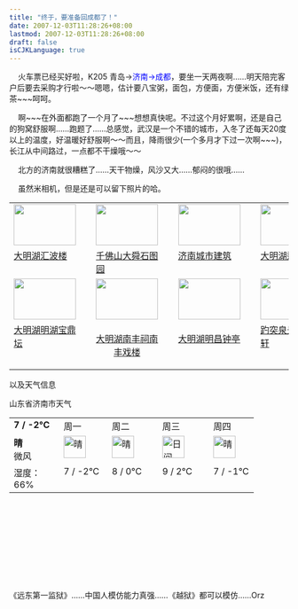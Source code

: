 ```yaml
---
title: "终于，要准备回成都了！"
date: 2007-12-03T11:28:26+08:00
lastmod: 2007-12-03T11:28:26+08:00
draft: false
isCJKLanguage: true
---
```


<p>&#160;&#160;&#160; 火车票已经买好啦，K205 青岛-&gt;<font color="#0000ff">济南-&gt;成都</font>，要坐一天两夜啊&#8230;&#8230;明天陪完客户后要去采购才行啦～～嗯嗯，估计要八宝粥，面包，方便面，方便米饭，还有绿茶~~~呵呵。</p>  <p>&#160;&#160;&#160; 啊~~~在外面都跑了一个月了~~~想想真快呢。不过这个月好累啊，还是自己的狗窝舒服啊&#8230;&#8230;跑题了&#8230;&#8230;总感觉，武汉是一个不错的城市，入冬了还每天20度以上的温度，好温暖好舒服啊～～而且，降雨很少(一个多月才下过一次啊~~~)，长江从中间路过，一点都不干燥哦～～</p>  <p>&#160;&#160;&#160; 北方的济南就很糟糕了&#8230;&#8230;天干物燥，风沙又大&#8230;&#8230;郁闷的很哦&#8230;&#8230;</p>  <p>&#160;&#160;&#160; 虽然米相机，但是还是可以留下照片的哈。</p>  <table cellspacing="0" cellpadding="2" width="400" border="0"><tbody>     <tr>       <td valign="top" width="117"><a href="http://www.china.com.cn/photochina/2007-11/21/content_9264737.htm"><img height="74" src="http://images.china.cn/site1040/ch-pic/shandong/sh/071121_0949/27s.jpg" width="112" border="0" /></a></td>        <td valign="top" width="6">&#160;</td>        <td valign="top" width="118"><a href="http://www.china.com.cn/photochina/2007-11/21/content_9264764.htm"><img height="74" src="http://images.china.cn/site1040/ch-pic/shandong/sh/071121_0949/48s.jpg" width="112" border="0" /></a></td>        <td valign="top" width="6">&#160;</td>        <td valign="top" width="118"><a href="http://www.china.com.cn/photochina/2007-11/21/content_9264820.htm"><img height="74" src="http://images.china.cn/site1040/ch-pic/shandong/sh/071121_0949/93s.jpg" width="112" border="0" /></a></td>        <td valign="top" width="6">&#160;</td>        <td valign="top" width="118"><a href="http://www.china.com.cn/photochina/2007-11/21/content_9264816.htm"><img height="74" src="http://images.china.cn/site1040/ch-pic/shandong/sh/071121_0949/90s.jpg" width="112" border="0" /></a></td>        <td valign="top" width="6">&#160;</td>     </tr>      <tr>       <td valign="top" width="117"><a href="http://www.china.com.cn/photochina/2007-11/21/content_9264737.htm">大明湖汇波楼</a> </td>        <td valign="top" width="6">&#160;</td>        <td valign="top" width="118"><a href="http://www.china.com.cn/photochina/2007-11/21/content_9264764.htm">千佛山大舜石图园</a> </td>        <td valign="top" width="6">&#160;</td>        <td valign="top" width="118"><a href="http://www.china.com.cn/photochina/2007-11/21/content_9264820.htm">济南城市建筑</a> </td>        <td valign="top" width="6">&#160;</td>        <td valign="top" width="118"><a href="http://www.china.com.cn/photochina/2007-11/21/content_9264816.htm">大明湖遐园长廊</a></td>        <td valign="top" width="6">&#160;</td>     </tr>      <tr>       <td valign="top" width="117"><a href="http://www.china.com.cn/photochina/2007-11/21/content_9264813.htm"><img height="74" src="http://images.china.cn/site1040/ch-pic/shandong/sh/071121_0949/87s.jpg" width="112" border="0" /></a></td>        <td valign="top" width="6">&#160;</td>        <td valign="top" width="118"><a href="http://www.china.com.cn/photochina/2007-11/21/content_9264812.htm"><img height="74" src="http://images.china.cn/site1040/ch-pic/shandong/sh/071121_0949/86s.jpg" width="112" border="0" /></a></td>        <td valign="top" width="6">&#160;</td>        <td valign="top" width="118"><a href="http://www.china.com.cn/photochina/2007-11/21/content_9264811.htm"><img height="74" src="http://images.china.cn/site1040/ch-pic/shandong/sh/071121_0949/85s.jpg" width="112" border="0" /></a></td>        <td valign="top" width="6">&#160;</td>        <td valign="top" width="118"><a href="http://www.china.com.cn/photochina/2007-11/21/content_9264804.htm"><img height="74" src="http://images.china.cn/site1040/ch-pic/shandong/sh/071121_0949/79s.jpg" width="112" border="0" /></a></td>        <td valign="top" width="6">&#160;</td>     </tr>      <tr>       <td valign="top" width="117"><a href="http://www.china.com.cn/photochina/2007-11/21/content_9264813.htm">大明湖明湖宝鼎坛</a> </td>        <td valign="top" width="6">&#160;</td>        <td valign="top" width="118">         <p align="center"><a href="http://www.china.com.cn/photochina/2007-11/21/content_9264812.htm">大明湖南丰祠南丰戏楼</a> </p>       </td>        <td valign="top" width="6">&#160;</td>        <td valign="top" width="118">         <p><a href="http://www.china.com.cn/photochina/2007-11/21/content_9264811.htm">大明湖明昌钟亭</a></p>       </td>        <td valign="top" width="6">&#160;</td>        <td valign="top" width="118"><a href="http://www.china.com.cn/photochina/2007-11/21/content_9264804.htm">趵突泉景区悠然轩</a> </td>        <td valign="top" width="6">&#160;</td>     </tr>   </tbody></table>  <p>以及天气信息</p>  <p>山东省济南市天气</p>  <table cellspacing="0" cellpadding="2" width="361" border="0"><tbody>     <tr>       <td valign="top" width="74"><b>7 / -2&#176;C</b></td>        <td valign="top" width="69">周一</td>        <td valign="top" width="75">周二</td>        <td valign="top" width="76">周三</td>        <td valign="top" width="65">周四</td>     </tr>      <tr>       <td valign="top" width="74"><strong>晴           <br /></strong>微风</td>        <td valign="top" width="70"><img title="晴" height="40" alt="晴" src="http://www.google.cn/images/weather/sunny.gif" width="40" border="0" /></td>        <td valign="top" width="75"><img title="晴" height="40" alt="晴" src="http://www.google.cn/images/weather/sunny.gif" width="40" border="0" /></td>        <td valign="top" width="76"><img title="日间阴，夜间小雨" height="40" alt="日间阴，夜间小雨" src="http://www.google.cn/images/weather/overcast_rain.gif" width="40" border="0" /></td>        <td valign="top" width="65"><img title="晴" height="40" alt="晴" src="http://www.google.cn/images/weather/sunny.gif" width="40" border="0" /></td>     </tr>      <tr>       <td valign="top" width="73">湿度：66%</td>        <td valign="top" width="71">7 / -2&#176;C</td>        <td valign="top" width="75">8 / 0&#176;C</td>        <td valign="top" width="76">9 / 2&#176;C</td>        <td valign="top" width="65">7 / -1&#176;C</td>     </tr>   </tbody></table>  <p>   <br /></p>  <p>   <br /></p>  <p>   <br />    <br /></p>  <p>   <br />    <br /></p> 《远东第一监狱》&#8230;&#8230;中国人模仿能力真强&#8230;&#8230;《越狱》都可以模仿&#8230;&#8230;Orz